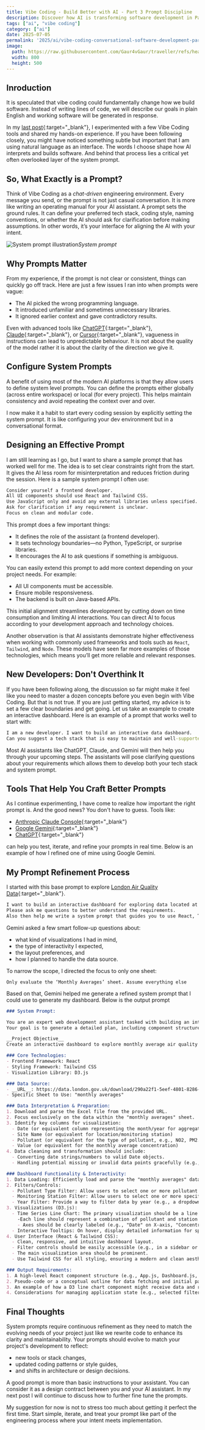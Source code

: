 ```yaml
---
title: Vibe Coding - Build Better with AI - Part 3 Prompt Discipline
description: Discover how AI is transforming software development in Part 3 of my 'Vibe Coding' series. Explore conversational coding, code generation from prompt, and the future of developer productivity.
tags: ["ai", "vibe coding"]
category: ["ai"]
date: 2025-07-05
permalink: '2025/ai/vibe-coding-conversational-software-development-part3/'
image:
  path: https://raw.githubusercontent.com/Gaur4vGaur/traveller/refs/heads/master/images/ai/2025-07-05-ai_vibe-coding-conversational-software-development-part3/coverImage.png
  width: 800
  height: 500
---
```


## Inroduction
It is speculated that vibe coding could fundamentally change how we build software. Instead of writing lines of code, we will describe our goals in plain English and working software will be generated in response.

In my [last post](https://www.gaurgaurav.com/2025/ai/vibe-coding-conversational-software-development-part2/){:target="_blank"}, I experimented with a few Vibe Coding tools and shared my hands-on experience. If you have been following closely, you might have noticed something subtle but important that I am using natural language as an interface. The words I choose shape how AI interprets and builds software. And behind that process lies a critical yet often overlooked layer of the system prompt.

## So, What Exactly is a Prompt?
Think of Vibe Coding as a *chat-driven* engineering environment. Every message you send, or the prompt is not just casual conversation. It is more like writing an operating manual for your AI assistant.
A prompt sets the ground rules. It can define your preferred tech stack, coding style, naming conventions, or whether the AI should ask for clarification before making assumptions. In other words, it’s your interface for aligning the AI with your intent.

![System prompt illustration](https://raw.githubusercontent.com/Gaur4vGaur/traveller/refs/heads/master/images/ai/2025-07-05-ai_vibe-coding-conversational-software-development-part3/SystemPrompt.png)*System prompt*

## Why Prompts Matter
From my experience, if the prompt is not clear or consistent, things can quickly go off track. Here are just a few issues I ran into when prompts were vague:
- The AI picked the wrong programming language.
- It introduced unfamiliar and sometimes unnecessary libraries.
- It ignored earlier context and gave contradictory results.

Even with advanced tools like [ChatGPT](https://chatgpt.com/){:target="_blank"}, [Claude](https://claude.ai/){:target="_blank"}, or [Cursor](https://cursor.com/en){:target="_blank"}, vagueness in instructions can lead to unpredictable behaviour. It is not about the quality of the model rather it is about the clarity of the direction we give it.

## Configure System Prompts
A benefit of using most of the modern AI platforms is that they allow users to define system level prompts. You can define the prompts either globally (across entire workspace) or local (for every project). This helps maintain consistency and avoid repeating the context over and over.

I now make it a habit to start every coding session by explicitly setting the system prompt. It is like configuring your dev environment but in a conversational format.


## Designing an Effective Prompt
I am still learning as I go, but I want to share a sample prompt that has worked well for me. The idea is to set clear constraints right from the start. It gives the AI less room for misinterpretation and reduces friction during the session.
Here is a sample system prompt I often use:

```cmd
Consider yourself a frontend developer.
All UI components should use React and Tailwind CSS.
Use JavaScript only and avoid any external libraries unless specified.
Ask for clarification if any requirement is unclear.
Focus on clean and modular code.
```
This prompt does a few important things:
- It defines the role of the assistant (a frontend developer).
- It sets technology boundaries—no Python, TypeScript, or surprise libraries.
- It encourages the AI to ask questions if something is ambiguous.

You can easily extend this prompt to add more context depending on your project needs. For example:
- All UI components must be accessible.
- Ensure mobile responsiveness.
- The backend is built on Java-based APIs.

This initial alignment streamlines development by cutting down on time consumption and limiting AI interactions. You can direct AI to focus according to your development approach and technology choices.

Another observation is that AI assistants demonstrate higher effectiveness when working with commonly used frameworks and tools such as `React`, `Tailwind`, and `Node`. These models have seen far more examples of those technologies, which means you’ll get more reliable and relevant responses.

## New Developers: Don't Overthink It
If you have been following along, the discussion so far might make it feel like you need to master a dozen concepts before you even begin with Vibe Coding. But that is not true.
If you are just getting started, my advice is to set a few clear boundaries and get going. Let us take an example to create an interactive dashboard. Here is an example of a prompt that works well to start with:

```cmd
I am a new developer. I want to build an interactive data dashboard.
Can you suggest a tech stack that is easy to maintain and well-supported?
```
Most AI assistants like ChatGPT, Claude, and Gemini will then help you through your upcoming steps. The assistants will pose clarifying questions about your requirements which allows them to develop both your tech stack and system prompt.

## Tools That Help You Craft Better Prompts
As I continue experimenting, I have come to realize how important the right prompt is. And the good news? You don't have to guess. Tools like:

- [Anthropic Claude Console](https://console.anthropic.com/){:target="_blank"}
- [Google Gemini](https://gemini.google.com/app){:target="_blank"}
- [ChatGPT](https://chatgpt.com/){:target="_blank"}

can help you test, iterate, and refine your prompts in real time. Below is an example of how I refined one of mine using Google Gemini.

## My Prompt Refinement Process
I started with this base prompt to explore [London Air Quality Data](https://data.london.gov.uk/download/290a22f1-5eef-4801-8286-3f288b49093a/acce7f88-70f0-4fd0-9160-f02a9d96b2c3/air-quality-london.xlsx){:target="_blank"}.

```cmd
I want to build an interactive dashboard for exploring data located at London Air Quality Data (Excel).
Please ask me questions to better understand the requirements.
Also then help me write a system prompt that guides you to use React, Tailwind, and D3 for visualization.
```

Gemini asked a few smart follow-up questions about:
- what kind of visualizations I had in mind,
- the type of interactivity I expected,
- the layout preferences, and
- how I planned to handle the data source.

To narrow the scope, I directed the focus to only one sheet:

`Only evaluate the ‘Monthly Averages’ sheet. Assume everything else`

Based on that, Gemini helped me generate a refined system prompt that I could use to generate my dashboard. Below is the output prompt

```md
### System Prompt:

You are an expert web development assistant tasked with building an interactive data exploration dashboard. 
Your goal is to generate a detailed plan, including component structure and initial code snippets, for a React application that visualizes air quality monthly averages.

__Project Objective__
Create an interactive dashboard to explore monthly average air quality data for London, sourced from a specific Excel file.

### Core Technologies:
- Frontend Framework: React
- Styling Framework: Tailwind CSS
- Visualization Library: D3.js

### Data Source:
- __URL__: https://data.london.gov.uk/download/290a22f1-5eef-4801-8286-3f288b49093a/acce7f88-70f0-4fd0-9160-f02a9d96b2c3/air-quality-london.xlsx
- Specific Sheet to Use: "monthly averages"

### Data Interpretation & Preparation:
1. Download and parse the Excel file from the provided URL.
2. Focus exclusively on the data within the "monthly averages" sheet.
3. Identify key columns for visualization:
  - Date (or equivalent column representing the month/year for aggregation)
  - Site Name (or equivalent for location/monitoring station)
  - Pollutant (or equivalent for the type of pollutant, e.g., NO2, PM2.5)
  - Value (or equivalent for the monthly average concentration)
4. Data cleaning and transformation should include:
  - Converting date strings/numbers to valid Date objects.
  - Handling potential missing or invalid data points gracefully (e.g., excluding them from calculations or using interpolation if appropriate for visualization context, but primarily focusing on showing available data).

### Dashboard Functionality & Interactivity:
1. Data Loading: Efficiently load and parse the "monthly averages" data from the Excel file upon component mount. Use an appropriate library like xlsx (SheetJS) for Excel parsing.
2. Filters/Controls:
  - Pollutant Type Filter: Allow users to select one or more pollutant types (e.g., a multi-select dropdown or checkboxes).
  - Monitoring Station Filter: Allow users to select one or more specific monitoring stations/sites.
  - Year Filter: Provide a way to filter data by year (e.g., a dropdown for available years or a range slider if multiple years are selected).
3. Visualizations (D3.js):
  - Time Series Line Chart: The primary visualization should be a line chart showing the monthly average trend over time for selected pollutants and stations.
    -Each line should represent a combination of pollutant and station (or allow choosing a single pollutant to compare multiple stations, or vice versa).
    - Axes should be clearly labeled (e.g., "Date" on X-axis, "Concentration" on Y-axis).
  - Interactive Tooltips: On hover, display detailed information for specific data points (e.g., date, pollutant, station, exact monthly average value).
4. User Interface (React & Tailwind CSS):
  - Clean, responsive, and intuitive dashboard layout.
  - Filter controls should be easily accessible (e.g., in a sidebar or header).
  - The main visualization area should be prominent.
  - Use Tailwind CSS for all styling, ensuring a modern and clean aesthetic.

### Output Requirements:
1. A high-level React component structure (e.g., App.js, Dashboard.js, Chart.js, FilterControls.js).
2. Pseudo-code or a conceptual outline for data fetching and initial parsing of the Excel sheet.
3. An example of how a D3 line chart component might receive data and render, focusing on the integration with React and general D3 patterns.
4. Considerations for managing application state (e.g., selected filters, loaded data).

```

## Final Thoughts
System prompts require continuous refinement as they need to match the evolving needs of your project just like we rewrite code to enhance its clarity and maintainability. Your prompts should evolve to match your project's development to reflect:
- new tools or stack changes,
- updated coding patterns or style guides,
- and shifts in architecture or design decisions.

A good prompt is more than basic instructions to your assistant. You can consider it as a design contract between you and your AI assistant. In my next post I will continue to discuss how to further fine tune the prompts.

My suggestion for now is not to stress too much about getting it perfect the first time. Start simple, iterate, and treat your prompt like part of the engineering process where your intent meets implementation.
